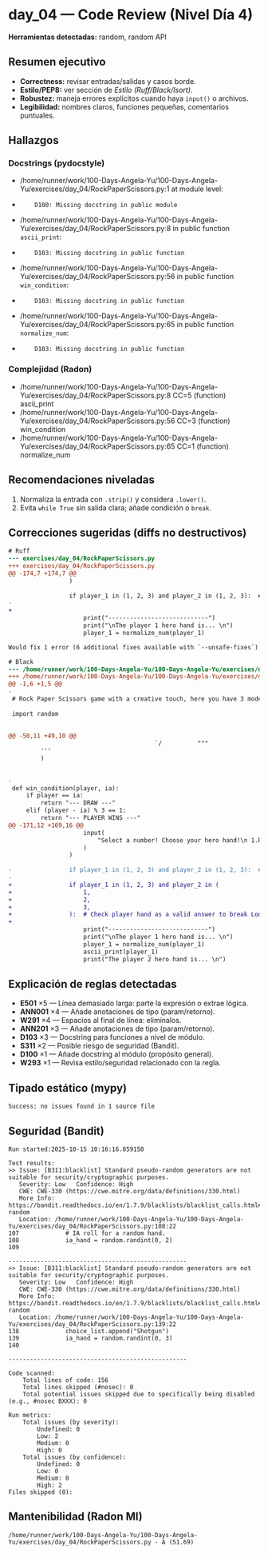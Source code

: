 # day_04 — Code Review (Nivel Día 4)

**Herramientas detectadas:** random, random API

## Resumen ejecutivo
- **Correctness:** revisar entradas/salidas y casos borde.
- **Estilo/PEP8:** ver sección de *Estilo (Ruff/Black/Isort)*.
- **Robustez:** maneja errores explícitos cuando haya `input()` o archivos.
- **Legibilidad:** nombres claros, funciones pequeñas, comentarios puntuales.

## Hallazgos
### Docstrings (pydocstyle)
- /home/runner/work/100-Days-Angela-Yu/100-Days-Angela-Yu/exercises/day_04/RockPaperScissors.py:1 at module level:
-         D100: Missing docstring in public module
- /home/runner/work/100-Days-Angela-Yu/100-Days-Angela-Yu/exercises/day_04/RockPaperScissors.py:8 in public function `ascii_print`:
-         D103: Missing docstring in public function
- /home/runner/work/100-Days-Angela-Yu/100-Days-Angela-Yu/exercises/day_04/RockPaperScissors.py:56 in public function `win_condition`:
-         D103: Missing docstring in public function
- /home/runner/work/100-Days-Angela-Yu/100-Days-Angela-Yu/exercises/day_04/RockPaperScissors.py:65 in public function `normalize_num`:
-         D103: Missing docstring in public function

### Complejidad (Radon)
- /home/runner/work/100-Days-Angela-Yu/100-Days-Angela-Yu/exercises/day_04/RockPaperScissors.py:8 CC=5 (function) ascii_print
- /home/runner/work/100-Days-Angela-Yu/100-Days-Angela-Yu/exercises/day_04/RockPaperScissors.py:56 CC=3 (function) win_condition
- /home/runner/work/100-Days-Angela-Yu/100-Days-Angela-Yu/exercises/day_04/RockPaperScissors.py:65 CC=1 (function) normalize_num

## Recomendaciones niveladas
1. Normaliza la entrada con `.strip()` y considera `.lower()`.
2. Evita `while True` sin salida clara; añade condición o `break`.

## Correcciones sugeridas (diffs no destructivos)
```diff
# Ruff
--- exercises/day_04/RockPaperScissors.py
+++ exercises/day_04/RockPaperScissors.py
@@ -174,7 +174,7 @@
                 )
 
                 if player_1 in (1, 2, 3) and player_2 in (1, 2, 3):  # Check player hand as a valid answer to break Loop.
-                    
+
                     print("----------------------------")
                     print("\nThe player 1 hero hand is... \n")
                     player_1 = normalize_num(player_1)

Would fix 1 error (6 additional fixes available with `--unsafe-fixes`).

# Black
--- /home/runner/work/100-Days-Angela-Yu/100-Days-Angela-Yu/exercises/day_04/RockPaperScissors.py	2025-10-15 10:16:00.664037+00:00
+++ /home/runner/work/100-Days-Angela-Yu/100-Days-Angela-Yu/exercises/day_04/RockPaperScissors.py	2025-10-15 10:16:15.984952+00:00
@@ -1,6 +1,5 @@
-
 # Rock Paper Scissors game with a creative touch, here you have 3 modes normal - hard - Vsplayer.
 
 import random
 
 
@@ -50,11 +49,10 @@
                                         `/          """
         '''
         )
 
 
-
 def win_condition(player, ia):
     if player == ia:
         return "--- DRAW ---"
     elif (player - ia) % 3 == 1:
         return "--- PLAYER WINS ---"
@@ -171,12 +169,16 @@
                     input(
                         "Select a number! Choose your hero hand!\n 1.Rock --- 2.Paper --- 3. Scissors\n"
                     )
                 )
 
-                if player_1 in (1, 2, 3) and player_2 in (1, 2, 3):  # Check player hand as a valid answer to break Loop.
-                    
+                if player_1 in (1, 2, 3) and player_2 in (
+                    1,
+                    2,
+                    3,
+                ):  # Check player hand as a valid answer to break Loop.
+
                     print("----------------------------")
                     print("\nThe player 1 hero hand is... \n")
                     player_1 = normalize_num(player_1)
                     ascii_print(player_1)
                     print("The player 2 hero hand is... \n")

```
## Explicación de reglas detectadas
- **E501** ×5 — Línea demasiado larga: parte la expresión o extrae lógica.
- **ANN001** ×4 — Añade anotaciones de tipo (param/retorno).
- **W291** ×4 — Espacios al final de línea: elimínalos.
- **ANN201** ×3 — Añade anotaciones de tipo (param/retorno).
- **D103** ×3 — Docstring para funciones a nivel de módulo.
- **S311** ×2 — Posible riesgo de seguridad (Bandit).
- **D100** ×1 — Añade docstring al módulo (propósito general).
- **W293** ×1 — Revisa estilo/seguridad relacionado con la regla.

## Tipado estático (mypy)
```text
Success: no issues found in 1 source file

```
## Seguridad (Bandit)
```text
Run started:2025-10-15 10:16:16.859150

Test results:
>> Issue: [B311:blacklist] Standard pseudo-random generators are not suitable for security/cryptographic purposes.
   Severity: Low   Confidence: High
   CWE: CWE-330 (https://cwe.mitre.org/data/definitions/330.html)
   More Info: https://bandit.readthedocs.io/en/1.7.9/blacklists/blacklist_calls.html#b311-random
   Location: /home/runner/work/100-Days-Angela-Yu/100-Days-Angela-Yu/exercises/day_04/RockPaperScissors.py:108:22
107	            # IA roll for a random hand.
108	            ia_hand = random.randint(0, 2)
109	

--------------------------------------------------
>> Issue: [B311:blacklist] Standard pseudo-random generators are not suitable for security/cryptographic purposes.
   Severity: Low   Confidence: High
   CWE: CWE-330 (https://cwe.mitre.org/data/definitions/330.html)
   More Info: https://bandit.readthedocs.io/en/1.7.9/blacklists/blacklist_calls.html#b311-random
   Location: /home/runner/work/100-Days-Angela-Yu/100-Days-Angela-Yu/exercises/day_04/RockPaperScissors.py:139:22
138	            choice_list.append("Shotgun")
139	            ia_hand = random.randint(0, 3)
140	

--------------------------------------------------

Code scanned:
	Total lines of code: 156
	Total lines skipped (#nosec): 0
	Total potential issues skipped due to specifically being disabled (e.g., #nosec BXXX): 0

Run metrics:
	Total issues (by severity):
		Undefined: 0
		Low: 2
		Medium: 0
		High: 0
	Total issues (by confidence):
		Undefined: 0
		Low: 0
		Medium: 0
		High: 2
Files skipped (0):

```
## Mantenibilidad (Radon MI)
```text
/home/runner/work/100-Days-Angela-Yu/100-Days-Angela-Yu/exercises/day_04/RockPaperScissors.py - A (51.69)

```